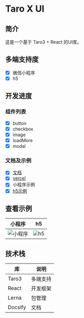 # Taro X UI

## 简介

这是一个基于 Taro3 + React 的UI库。

## 多端支持度

* [x] 微信小程序
* [x] h5

## 开发进度

### 组件列表

* [x] button
* [x] checkbox
* [x] image
* [x] loadMore
* [x] modal

### 文档及示例

* [x] [文档](https://lexmin0412.github.io/tarox-ui)
* [x] [vercel](https://tarox-ui.lexmin0412.vercel.app)
* [x] 小程序示例
* [x] [h5示例](https://lexmin0412.github.io/tarox-ui-h5-sample)

## 查看示例

| 小程序                                          | h5                                      |
|-------------------------------------------------|-----------------------------------------|
| ![小程序](qrcode.png) | ![h5](qrcode_h5.png) |

## 技术栈

| 库      | 说明     |
|---------|----------|
| Taro3   | 多端支持 |
| React   | 开发框架 |
| Lerna   | 包管理   |
| Docsify | 文档     |
